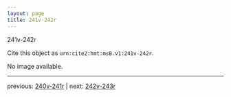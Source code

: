 ```yaml
---
layout: page
title: 241v-242r
---
```


241v-242r

Cite this object as `urn:cite2:hmt:msB.v1:241v-242r`.

No image available. 



---

previous: [240v-241r](../240v-241r/) | next: [242v-243r](../242v-243r/)